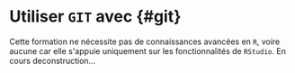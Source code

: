 # Utiliser `GIT` avec <i class="fab fa-r-project"></i>{#git}



Cette formation ne nécessite pas de connaissances avancées en `R`, voire aucune car elle s'appuie uniquement sur les fonctionnalités de `RStudio`. En cours deconstruction... 
